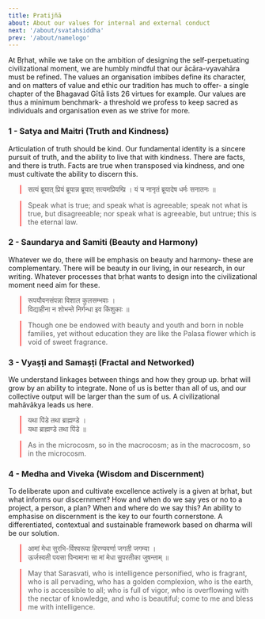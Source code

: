 ```yaml
---
title: Pratijñā
about: About our values for internal and external conduct
next: '/about/svatahsiddha'
prev: '/about/namelogo'
---
```


At Bṛhat, while we take on the ambition of designing the self-perpetuating civilizational moment, we are humbly mindful that our ācāra-vyavahāra must be refined. The values an organisation imbibes define its character, and on matters of value and ethic our tradition has much to offer- a single chapter of the Bhagavad Gītā lists 26 virtues for example. Our values are thus a minimum benchmark- a threshold we profess to keep sacred as individuals and organisation even as we strive for more.

### 1 - Satya and Maitri (Truth and Kindness)

Articulation of truth should be kind. Our fundamental identity is a sincere pursuit of truth, and the ability to live that with kindness. There are facts, and there is truth. Facts are true when transposed via kindness, and one must cultivate the ability to discern this.

> सत्यं ब्रूयात् प्रियं ब्रूयान्न ब्रूयात् सत्यमप्रियम्प्रि ।
> यं च नानृतं ब्रूयादेष धर्मः सनातनः ॥

> Speak what is true; and speak what is agreeable;
> speak not what is true, but disagreeable;
> nor speak what is agreeable, but untrue;
> this is the eternal law.

### 2 - Saundarya and Samiti (Beauty and Harmony)

Whatever we do, there will be emphasis on beauty and harmony- these are complementary. There will be beauty in our living, in our research, in our writing. Whatever processes that bṛhat wants to design into the civilizational moment need aim for these.

> रूपयौवनसंपन्ना विशाल कुलसम्भवाः ।  
> विद्याहीना न शोभन्ते निर्गन्धा इव किंशुकाः ॥

> Though one be endowed with beauty and youth and born in noble families,
> yet without education they are like the Palasa flower which is void of sweet fragrance.


### 3 - Vyaṣṭi and Samaṣṭi (Fractal and Networked)

We understand linkages between things and how they group up. bṛhat will grow by an ability to integrate. None of us is better than all of us, and our collective output will be larger than the sum of us. A civilizational mahāvākya leads us here.

> यथा पिंडे तथा ब्राह्मण्डे ।  
> यथा ब्राह्मण्डे तथा पिंडे ॥

> As in the microcosm, so in the macrocosm;
> as in the macrocosm, so in the microcosm.


### 4 - Medha and Viveka (Wisdom and Discernment)

To deliberate upon and cultivate excellence actively is a given at bṛhat, but what informs our discernment? How and when do we say yes or no to a project, a person, a plan? When and where do we say this? An ability to emphasise on discernment is the key to our fourth cornerstone. A differentiated, contextual and sustainable framework based on dharma will be our solution.

> आमां मेधा सुरभि-र्विश्वरूपा हिरण्यवर्णा जगती जगम्या ।  
> ऊर्जस्वती पयसा पिन्वमाना सा मां मेधा सु॒परतीका जुषन्ताम् ॥

> May that Sarasvati, who is intelligence personified, who is fragrant, who is all pervading, who has a golden complexion, who is the earth, who is accessible to all; who is full of vigor, who is overflowing with the nectar of knowledge, and who is beautiful; come to me and bless me with intelligence.

<style>
	blockquote { border-color: #fe4a49;}
</style>